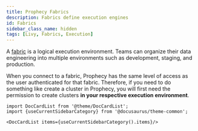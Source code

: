 ```yaml
---
title: Prophecy Fabrics
description: Fabrics define execution engines
id: Fabrics
sidebar_class_name: hidden
tags: [Livy, Fabrics, Execution]
---
```


A [fabric](docs/get-started/concepts/fabrics/fabrics.md) is a logical execution environment. Teams can organize their data engineering into multiple environments such as development, staging, and production.

When you connect to a fabric, Prophecy has the same level of access as the user authenticated for that fabric. Therefore, if you need to do something like create a cluster in Prophecy, you will first need the permission to create clusters **in your respective execution environment**.

```mdx-code-block
import DocCardList from '@theme/DocCardList';
import {useCurrentSidebarCategory} from '@docusaurus/theme-common';

<DocCardList items={useCurrentSidebarCategory().items}/>
```
